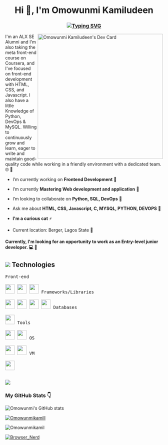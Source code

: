 <h1 align="center">Hi 👋, I'm Omowunmi Kamiludeen</h1>

<h3 align="center">
<a href="https://git.io/typing-svg"><img src="https://readme-typing-svg.demolab.com?font=Fira+Code&weight=600&size=14&pause=1000&color=7FC6FB&width=435&lines=I'm+a+diligent+Frontend+Developer+from+Nigeria.;Constantly+working+tirelessly+to+craft+something+magnificent%E2%AD%90." alt="Typing SVG" /></a>
</h3>

<!--<h4>My DevCard <g-emoji class="g-emoji" alias="point_down" fallback-src="https://github.githubassets.com/images/icons/emoji/unicode/1f447.png">👇</g-emoji></h4>-->
<a href="https://app.daily.dev/Omowunmikamil"><img align="right" src="https://api.daily.dev/devcards/ece14ed401184fdeb8976b70c86891f1.png?r=yj5" width="400" alt="Omowunmi Kamiludeen's Dev Card"/></a>

I'm an ALX SE Alumni and I'm also taking the meta front-end course on Coursera, and I've focused on front-end development with HTML, CSS, and Javascript. I also have a little Knowledge of Python, DevOps & MySQL. Willing to continuously grow and learn, eager to write and maintain good-quality code while working in a friendly environment with a dedicated team. 🤓 🐘

- I’m currently working on **Frontend Development** 🔭

- I’m currently  **Mastering Web development and application** 🌱

- I’m looking to collaborate on **Python, SQL, DevOps** 👯

- Ask me about **HTML, CSS, Javascript, C, MYSQL, PYTHON, DEVOPS** 💬

- **I'm a curious cat** ⚡

- Current location: Berger, Lagos State 📌

<h4>Currently, I'm looking for an opportunity to work as an Entry-level junior developer. 💻 🐘</h4>

<!-- How to contact me: [LinkedIn](https://www.linkedin.com/in/omowunmi-kamiludeen/) | [Email](mailto:balikiskamil@gmail.com) 📫-->

<!--Check out some of my projects here on GitHub; they cover different topics I studied. 📚

- <a href="https://github.com/lexiscode/news_portal-app">News Portal App</a>
- <a href="https://github.com/lexiscode/e-learning-app">Online Learning App</a>
- <a href="https://github.com/lexiscode/online_store-app">Online Shop App</a>
- <a href="https://github.com/lexiscode/estate-management-system">RealEstate Marketplace with Admin Panel</a>
- <a href="https://github.com/lexiscode/blog-posts-api">Blog Posts API</a>
- <a href="https://github.com/lexiscode/payment-api">Payment API</a>
- <a href="https://github.com/lexiscode/students_management-app">Student Management System</a>-->

## <img src="https://img.icons8.com/nolan/25/computer.png"/> Technologies

<kbd align="left">
   <kbd>Front-end</kbd>
    <br>
    <br>
    <img width="30px" src="https://cdn.jsdelivr.net/gh/devicons/devicon/icons/html5/html5-original.svg" /> 
    <img width="30px" src="https://cdn.jsdelivr.net/gh/devicons/devicon/icons/css3/css3-plain.svg" />
    <img width="30px" src="https://cdn.jsdelivr.net/gh/devicons/devicon/icons/javascript/javascript-plain.svg" />
  </kbd>
  
   <kbd>
    <kbd>Frameworks/Libraries</kbd>
    <br>
    <br>
    <img width="30px" src="https://cdn.jsdelivr.net/gh/devicons/devicon/icons/bootstrap/bootstrap-original.svg" />
    <img width="30px" src="https://cdn.jsdelivr.net/gh/devicons/devicon/icons/tailwindcss/tailwindcss-original.svg" />
    <img width="30px" src="https://cdn.jsdelivr.net/gh/devicons/devicon/icons/reactjs/reactjs-plain.svg" />
    <img width="30px" src="https://cdn.jsdelivr.net/gh/devicons/devicon/icons/vite/vite-plain.svg" />
  </kbd>
  
  <kbd>
    <kbd>Databases</kbd>
    <br>
    <br>
    <img width="30px" src="https://cdn.jsdelivr.net/gh/devicons/devicon/icons/mysql/mysql-original.svg" />
  </kbd>
  
   <kbd>
    <kbd>Tools</kbd>
    <br>
    <br>
    <img width="30px" src="https://cdn.jsdelivr.net/gh/devicons/devicon/icons/vscode/vscode-original.svg" />
    <img width="30px" src="https://cdn.jsdelivr.net/gh/devicons/devicon/icons/nodejs/nodejs-original.svg" />
  </kbd>
  
  <kbd>
    <kbd>OS</kbd>
    <br>
    <br>
    <img width="30px" src="https://cdn.jsdelivr.net/gh/devicons/devicon/icons/apple/apple-original.svg" />
    <img width="30px" src="https://cdn.jsdelivr.net/gh/devicons/devicon/icons/windows8/windows8-original.svg" />
  </kbd>
  
   <kbd>
   <kbd>VM</kbd>
    <br>
    <br>
    <img width="30px" src="https://img.icons8.com/color/42/000000/virtualbox.png" />
  </kbd>
  <br/>
  <br/>

<p><img align="center" src="https://github-readme-stats.vercel.app/api/top-langs/?username=Omowunmikamil&layout=compact&theme=dark&hide_border=false" /></p>

### My GitHub Stats <g-emoji class="g-emoji" alias="point_down" fallback-src="https://github.githubassets.com/images/icons/emoji/unicode/1f447.png">👇</g-emoji>
![Omowunmi's GitHub stats](https://github-readme-stats.vercel.app/api?username=Omowunmikamil&show_icons=true&theme=tokyonight)


<p align="left"> <a href="https://github.com/ryo-ma/github-profile-trophy"><img src="https://github-profile-trophy.vercel.app/?username=Omowunmikamil" alt="Omowunmikamill" /></a> </p>

<p align="left"> <img src="https://komarev.com/ghpvc/?username=Omowunmikamil&label=Profile%20views&color=0e75b6&style=flat" alt="Omowunmikamil" /> </p>

<p align="left"> <a href="https://twitter.com/Browser_Nerd" target="blank"><img src="https://img.shields.io/twitter/follow/Browser_Nerd?logo=twitter&style=for-the-badge" alt="Browser_Nerd" /></a> </p>

